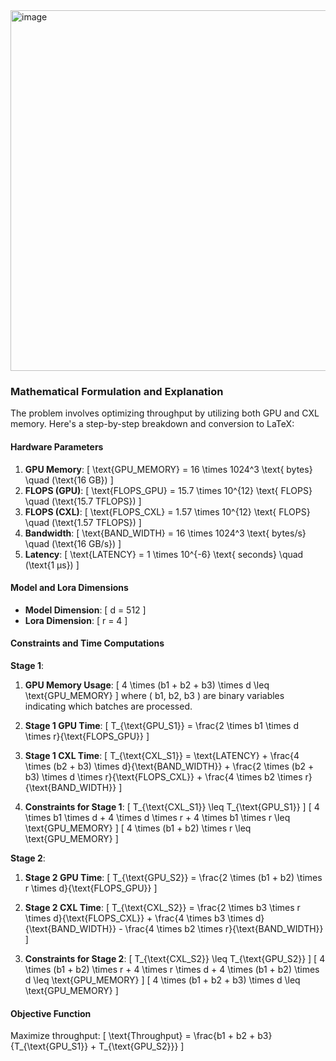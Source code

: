 <img width="577" alt="image" src="https://github.com/user-attachments/assets/d121bb3d-d917-456b-8f7d-48dbf66f3ea3">


### Mathematical Formulation and Explanation

The problem involves optimizing throughput by utilizing both GPU and CXL memory. Here's a step-by-step breakdown and conversion to LaTeX:

#### Hardware Parameters

1. **GPU Memory**:
   \[
   \text{GPU\_MEMORY} = 16 \times 1024^3 \text{ bytes} \quad (\text{16 GB})
   \]
2. **FLOPS (GPU)**:
   \[
   \text{FLOPS\_GPU} = 15.7 \times 10^{12} \text{ FLOPS} \quad (\text{15.7 TFLOPS})
   \]
3. **FLOPS (CXL)**:
   \[
   \text{FLOPS\_CXL} = 1.57 \times 10^{12} \text{ FLOPS} \quad (\text{1.57 TFLOPS})
   \]
4. **Bandwidth**:
   \[
   \text{BAND\_WIDTH} = 16 \times 1024^3 \text{ bytes/s} \quad (\text{16 GB/s})
   \]
5. **Latency**:
   \[
   \text{LATENCY} = 1 \times 10^{-6} \text{ seconds} \quad (\text{1 µs})
   \]

#### Model and Lora Dimensions

- **Model Dimension**:
  \[
  d = 512
  \]
- **Lora Dimension**:
  \[
  r = 4
  \]

#### Constraints and Time Computations

**Stage 1**:

1. **GPU Memory Usage**:
   \[
   4 \times (b1 + b2 + b3) \times d \leq \text{GPU\_MEMORY}
   \]
   where \( b1, b2, b3 \) are binary variables indicating which batches are processed.

2. **Stage 1 GPU Time**:
   \[
   T_{\text{GPU\_S1}} = \frac{2 \times b1 \times d \times r}{\text{FLOPS\_GPU}}
   \]

3. **Stage 1 CXL Time**:
   \[
   T_{\text{CXL\_S1}} = \text{LATENCY} + \frac{4 \times (b2 + b3) \times d}{\text{BAND\_WIDTH}} + \frac{2 \times (b2 + b3) \times d \times r}{\text{FLOPS\_CXL}} + \frac{4 \times b2 \times r}{\text{BAND\_WIDTH}}
   \]

4. **Constraints for Stage 1**:
   \[
   T_{\text{CXL\_S1}} \leq T_{\text{GPU\_S1}}
   \]
   \[
   4 \times b1 \times d + 4 \times d \times r + 4 \times b1 \times r \leq \text{GPU\_MEMORY}
   \]
   \[
   4 \times (b1 + b2) \times r \leq \text{GPU\_MEMORY}
   \]

**Stage 2**:

1. **Stage 2 GPU Time**:
   \[
   T_{\text{GPU\_S2}} = \frac{2 \times (b1 + b2) \times r \times d}{\text{FLOPS\_GPU}}
   \]

2. **Stage 2 CXL Time**:
   \[
   T_{\text{CXL\_S2}} = \frac{2 \times b3 \times r \times d}{\text{FLOPS\_CXL}} + \frac{4 \times b3 \times d}{\text{BAND\_WIDTH}} - \frac{4 \times b2 \times r}{\text{BAND\_WIDTH}}
   \]

3. **Constraints for Stage 2**:
   \[
   T_{\text{CXL\_S2}} \leq T_{\text{GPU\_S2}}
   \]
   \[
   4 \times (b1 + b2) \times r + 4 \times r \times d + 4 \times (b1 + b2) \times d \leq \text{GPU\_MEMORY}
   \]
   \[
   4 \times (b1 + b2 + b3) \times d \leq \text{GPU\_MEMORY}
   \]

#### Objective Function

Maximize throughput:
\[
\text{Throughput} = \frac{b1 + b2 + b3}{T_{\text{GPU\_S1}} + T_{\text{GPU\_S2}}}
\]
